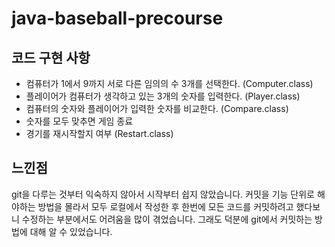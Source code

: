# java-baseball-precourse

## 코드 구현 사항
- 컴퓨터가 1에서 9까지 서로 다른 임의의 수 3개를 선택한다. (Computer.class)
- 플레이어가 컴퓨터가 생각하고 있는 3개의 숫자를 입력한다. (Player.class)
- 컴퓨터의 숫자와 플레이어가 입력한 숫자를 비교한다. (Compare.class)
- 숫자를 모두 맞추면 게임 종료
- 경기를 재시작할지 여부 (Restart.class)

## 느낀점
git을 다루는 것부터 익숙하지 않아서 시작부터 쉽지 않았습니다.
커밋을 기능 단위로 해야하는 방법을 몰라서
모두 로컬에서 작성한 후 한번에 모든 코드를 커밋하려고 했다보니 수정하는 부분에서도 어려움을 많이 겪었습니다.
그래도 덕분에 git에서 커밋하는 방법에 대해 알 수 있었습니다.